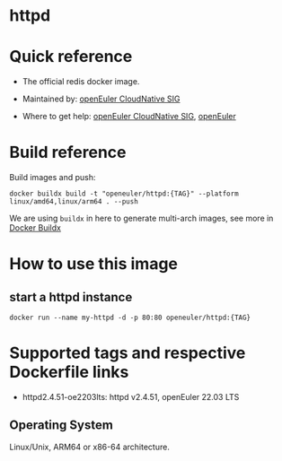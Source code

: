 # httpd


# Quick reference

- The official redis docker image.

- Maintained by: [openEuler CloudNative SIG](https://gitee.com/openeuler/cloudnative)

- Where to get help: [openEuler CloudNative SIG](https://gitee.com/openeuler/cloudnative), [openEuler](https://gitee.com/openeuler/community)

# Build reference

Build images and push:
```shell
docker buildx build -t "openeuler/httpd:{TAG}" --platform linux/amd64,linux/arm64 . --push
```

We are using `buildx` in here to generate multi-arch images, see more in [Docker Buildx](https://docs.docker.com/buildx/working-with-buildx/)

# How to use this image
## start a httpd instance
```shell
docker run --name my-httpd -d -p 80:80 openeuler/httpd:{TAG}
```

# Supported tags and respective Dockerfile links

- httpd2.4.51-oe2203lts: httpd v2.4.51, openEuler 22.03 LTS

## Operating System
Linux/Unix, ARM64 or x86-64 architecture.
